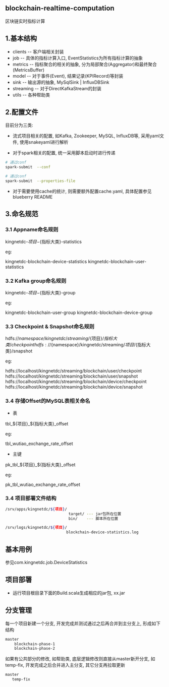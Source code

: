 ## blockchain-realtime-computation

区块链实时指标计算

## 1.基本结构

+ clients -- 客户端相关封装
+ job -- 具体的指标计算入口, EventStatistics为所有指标计算的抽象
+ metrics -- 指标聚合的相关的抽象, 分为局部聚合(Aggregator)和最终聚合(MetricsBuffer)
+ model -- 对于事件(Event), 结果记录(KPIRecord)等封装
+ sink -- 输出源的抽象, MySqlSink | InfluxDBSink
+ streaming -- 对于DirectKafkaStream的封装
+ utils -- 各种帮助类

## 2.配置文件

目前分为三类:

+ 流式项目相关的配置, 如Kafka, Zookeeper, MySQL, InfluxDB等, 采用yaml文件, 使用snakeyaml进行解析

+ 对于spark相关的配置, 统一采用脚本启动时进行传递

```bash
# 通过conf
spark-submit  --conf
```

```bash
# 通过conf
spark-submit  --properties-file
```

+ 对于需要使用cache的统计, 则需要额外配置cache.yaml, 具体配置参见blueberry README

## 3.命名规范

### 3.1 Appname命名规则

kingnetdc-${项目}-${指标大类}-statistics

eg:

kingnetdc-blockchain-device-statistics
kingnetdc-blockchain-user-statistics

### 3.2 Kafka group命名规则

kingnetdc-${项目}-${指标大类}-group

eg:

kingnetdc-blockchain-user-group
kingnetdc-blockchain-device-group

### 3.3 Checkpoint & Snapshot命名规则

hdfs://${namespace}/kingnetdc/streaming/${项目}/${指标大类}/checkpoint
hdfs://${namespace}/kingnetdc/streaming/${项目}/${指标大类}/snapshot

eg:

hdfs://localhost/kingnetdc/streaming/blockchain/user/checkpoint
hdfs://localhost/kingnetdc/streaming/blockchain/user/snapshot
hdfs://localhost/kingnetdc/streaming/blockchain/device/checkpoint
hdfs://localhost/kingnetdc/streaming/blockchain/device/snapshot

### 3.4  存储Offset的MySQL表相关命名

+ 表

tbl_${项目}_${指标大类}_offset

eg:

tbl_wutiao_exchange_rate_offset

+ 主键

pk_tbl_${项目}_${指标大类}_offset

eg:

pk_tbl_wutiao_exchange_rate_offset


### 3.4 项目部署文件结构

```bash
/srv/apps/kingnetdc/${项目}/
                            target/ --- jar包所在位置
                            bin/    --- 脚本所在位置

/srv/logs/kingnetdc/${项目}/
                           blockchain-device-statistics.log
```


## 基本用例

参见com.kingnetdc.job.DeviceStatistics

## 项目部署

+ 运行项目根目录下面的Build.scala生成相应的jar包, xx.jar


## 分支管理

每一个项目新建一个分支, 开发完成并测试通过之后再合并到主分支上, 形成如下结构

```bash
master
    blockchain-phase-1
    blockchain-phase-2
```

如果有公共部分的修改, 如帮助类, 底层逻辑修改则直接从master新开分支, 如temp-fix, 开发完成之后合并进入主分支, 其它分支再拉取更新

```bash
master
   temp-fix
```

























